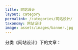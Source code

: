 ```yaml
---
title: 网站设计
layout: category
permalink: /categories/网站设计/
taxonomy: 网站设计
image: assets/images/banner.jpg
---
```


分类《网站设计》下的文章：